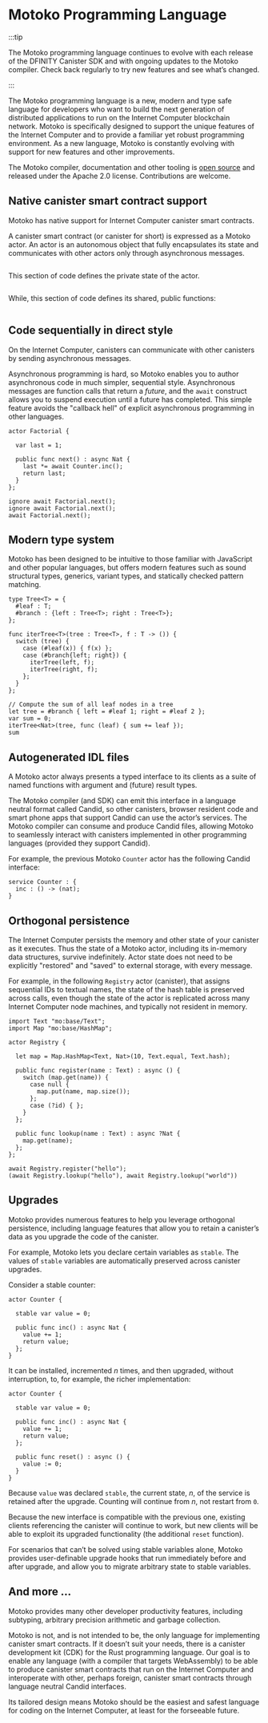 # Motoko Programming Language

:::tip

The Motoko programming language continues to evolve with each release of the DFINITY Canister SDK and with ongoing updates to the Motoko compiler. Check back regularly to try new features and see what’s changed.

:::

The Motoko programming language is a new, modern and type safe language for developers who want to build the next generation of distributed applications to run on the Internet Computer blockchain network. Motoko is specifically designed to support the unique features of the Internet Computer and to provide a familiar yet robust programming environment. As a new language, Motoko is constantly evolving with support for new features and other improvements.

The Motoko compiler, documentation and other tooling is [open source](https://github.com/dfinity/motoko) and released under the Apache 2.0 license. Contributions are welcome.

## Native canister smart contract support

Motoko has native support for Internet Computer canister smart contracts.

A canister smart contract (or canister for short) is expressed as a Motoko actor. An actor is an autonomous object that fully encapsulates its state and communicates with other actors only through asynchronous messages.

``` motoko name=counter file=./Counter.mo
```

This section of code defines the private state of the actor.

``` motoko name=counter file=./Counter.mo#L3
```

While, this section of code defines its shared, public functions:

``` motoko name=counter file=./Counter.mo#L5-L8
```


## Code sequentially in direct style

On the Internet Computer, canisters can communicate with other canisters by sending asynchronous messages.

Asynchronous programming is hard, so Motoko enables you to author asynchronous code in much simpler, sequential style. Asynchronous messages are function calls that return a *future*, and the `await` construct allows you to suspend execution until a future has completed. This simple feature avoids the "callback hell" of explicit asynchronous programming in other languages.

``` motoko include=counter
actor Factorial {

  var last = 1;

  public func next() : async Nat {
    last *= await Counter.inc();
    return last;
  }
};

ignore await Factorial.next();
ignore await Factorial.next();
await Factorial.next();
```

## Modern type system

Motoko has been designed to be intuitive to those familiar with JavaScript and other popular languages, but offers modern features such as sound structural types, generics, variant types, and statically checked pattern matching.

``` motoko
type Tree<T> = {
  #leaf : T;
  #branch : {left : Tree<T>; right : Tree<T>};
};

func iterTree<T>(tree : Tree<T>, f : T -> ()) {
  switch (tree) {
    case (#leaf(x)) { f(x) };
    case (#branch{left; right}) {
      iterTree(left, f);
      iterTree(right, f);
    };
  }
};

// Compute the sum of all leaf nodes in a tree
let tree = #branch { left = #leaf 1; right = #leaf 2 };
var sum = 0;
iterTree<Nat>(tree, func (leaf) { sum += leaf });
sum
```

## Autogenerated IDL files

A Motoko actor always presents a typed interface to its clients as a suite of named functions with argument and (future) result types.

The Motoko compiler (and SDK) can emit this interface in a language neutral format called Candid, so other canisters, browser resident code and smart phone apps that support Candid can use the actor’s services. The Motoko compiler can consume and produce Candid files, allowing Motoko to seamlessly interact with canisters implemented in other programming languages (provided they support Candid).

For example, the previous Motoko `Counter` actor has the following Candid interface:

``` candid
service Counter : {
  inc : () -> (nat);
}
```

## Orthogonal persistence

The Internet Computer persists the memory and other state of your canister as it executes. Thus the state of a Motoko actor, including its in-memory data structures, survive indefinitely. Actor state does not need to be explicitly "restored" and "saved" to external storage, with every message.

For example, in the following `Registry` actor (canister), that assigns sequential IDs to textual names, the state of the hash table is preserved across calls, even though the state of the actor is replicated across many Internet Computer node machines, and typically not resident in memory.

``` motoko
import Text "mo:base/Text";
import Map "mo:base/HashMap";

actor Registry {

  let map = Map.HashMap<Text, Nat>(10, Text.equal, Text.hash);

  public func register(name : Text) : async () {
    switch (map.get(name)) {
      case null {
        map.put(name, map.size());
      };
      case (?id) { };
    }
  };

  public func lookup(name : Text) : async ?Nat {
    map.get(name);
  };
};

await Registry.register("hello");
(await Registry.lookup("hello"), await Registry.lookup("world"))
```

## Upgrades

Motoko provides numerous features to help you leverage orthogonal persistence, including language features that allow you to retain a canister’s data as you upgrade the code of the canister.

For example, Motoko lets you declare certain variables as `stable`. The values of `stable` variables are automatically preserved across canister upgrades.

Consider a stable counter:

``` motoko
actor Counter {

  stable var value = 0;

  public func inc() : async Nat {
    value += 1;
    return value;
  };
}
```

It can be installed, incremented *n* times, and then upgraded, without interruption, to, for example, the richer implementation:

``` motoko
actor Counter {

  stable var value = 0;

  public func inc() : async Nat {
    value += 1;
    return value;
  };

  public func reset() : async () {
    value := 0;
  }
}
```

Because `value` was declared `stable`, the current state, *n*, of the service is retained after the upgrade. Counting will continue from *n*, not restart from `0`.

Because the new interface is compatible with the previous one, existing clients referencing the canister will continue to work, but new clients will be able to exploit its upgraded functionality (the additional `reset` function).

For scenarios that can’t be solved using stable variables alone, Motoko provides user-definable upgrade hooks that run immediately before and after upgrade, and allow you to migrate arbitrary state to stable variables.

## And more …​

Motoko provides many other developer productivity features, including subtyping, arbitrary precision arithmetic and garbage collection.

Motoko is not, and is not intended to be, the only language for implementing canister smart contracts. If it doesn’t suit your needs, there is a canister development kit (CDK) for the Rust programming language. Our goal is to enable any language (with a compiler that targets WebAssembly) to be able to produce canister smart contracts that run on the Internet Computer and interoperate with other, perhaps foreign, canister smart contracts through language neutral Candid interfaces.

Its tailored design means Motoko should be the easiest and safest language for coding on the Internet Computer, at least for the forseeable future.
